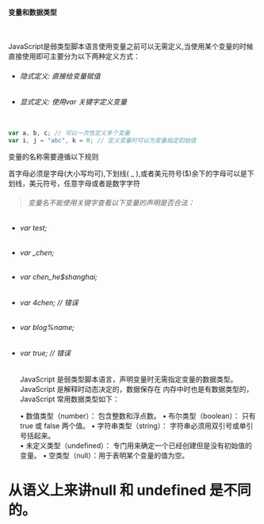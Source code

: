 #### 变量和数据类型

<br>

JavaScript是弱类型脚本语言使用变量之前可以无需定义,当使用某个变量的时候直接使用即可主要分为以下两种定义方式：

* ###### 隐式定义: 直接给变量赋值
* ###### 显式定义: 使用var 关键字定义变量

```javascript

var a, b, c; // 可以一次性定义多个变量
var i, j = "abc", k = 0; // 定义变量时可以为变量指定初始值
```

变量的名称需要遵循以下规则

首字母必须是字母(大小写均可),下划线( _ ),或者美元符号($)余下的字母可以是下划线，美元符号，任意字母或者是数字字符
	
> ###### 变量名不能使用关键字查看以下变量的声明是否合法：
* ###### var test;
* ###### var _chen;
* ###### var chen_he$shanghai;
* ###### var 4chen;   // 错误
* ###### var blog%name;
* ###### var true;     // 错误            



	JavaScript 是弱类型脚本语言，声明变量时无需指定变量的数据类型。JavaScript 是解释时动态决定的，数据保存在
	内存中时也是有数据类型的，JavaScript 常用数据类型如下：

	•   数值类型（number）：   包含整数和浮点数。
	•   布尔类型（boolean）：   只有true 或 false 两个值。
	•   字符串类型（string）：  字符串必须用双引号或单引号括起来。           
	•   未定义类型（undefined）： 专门用来确定一个已经创建但是没有初始值的变量。
	•   空类型（null）：用于表明某个变量的值为空。

# 从语义上来讲null 和 undefined 是不同的。
